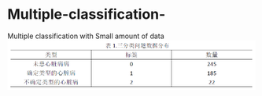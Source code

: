 # Multiple-classification-
Multiple classification with Small amount of data
![Image text](https://github.com/marsmarcin/Multiple-classification-/blob/master/pictures/Table1.png)
    
    
